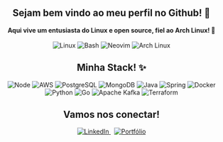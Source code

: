<div align="center">
  <h2>Sejam bem vindo ao meu perfil no Github! 🖖</h2>
  <strong>Aqui vive um entusiasta do Linux e open source, fiel ao Arch Linux! 🐧</strong>
  <br><br>
  <img src="https://img.shields.io/badge/Linux-FCC624?style=plastic&logo=linux&logoColor=000" alt="Linux"/>
  <img src="https://img.shields.io/badge/Bash-4EAA25?style=plastic&logo=gnubash&logoColor=000" alt="Bash"/>
  <img src="https://img.shields.io/badge/Neovim-528bff?style=plastic&logo=neovim&logoColor=fff" alt="Neovim"/>
  <img src="https://img.shields.io/badge/Arch%20Linux-1793D1?style=plastic&logo=arch-linux&logoColor=fff" alt="Arch Linux"/>
</div>

<div align="center">
  <h2>Minha Stack! ✨</h2>
  <p>
    <img src="https://img.shields.io/badge/Node.js-5FA04E?logo=nodedotjs&logoColor=fff&style=plastic" alt="Node"/>
    <img src="https://img.shields.io/badge/AWS-232F3E?style=plastic&logo=amazon-aws&logoColor=fff" alt="AWS"/>
    <img src="https://img.shields.io/badge/PostgreSQL-4169E1?style=plastic&logo=postgresql&logoColor=fff" alt="PostgreSQL"/>
    <img src="https://img.shields.io/badge/MongoDB-47A248?style=plastic&logo=mongodb&logoColor=fff" alt="MongoDB"/>
    <img src="https://img.shields.io/badge/Java-ED8B00?style=plastic&logo=openjdk&logoColor=fff" alt="Java"/>
    <img src="https://img.shields.io/badge/Spring-6DB33F?style=plastic&logo=spring&logoColor=fff" alt="Spring"/>
    <img src="https://img.shields.io/badge/Docker-2496ED?style=plastic&logo=docker&logoColor=fff" alt="Docker"/>
    <img src="https://img.shields.io/badge/Python-3776AB?style=plastic&logo=python&logoColor=FFD43B" alt="Python"/>
    <img src="https://img.shields.io/badge/Go-00ADD8?style=plastic&logo=go&logoColor=fff" alt="Go"/>
    <img src="https://img.shields.io/badge/Apache%20Kafka-231F20?style=plastic&logo=apachekafka&logoColor=fff" alt="Apache Kafka"/>
    <img src="https://img.shields.io/badge/Terraform-7B42BC?style=plastic&logo=terraform&logoColor=fff" alt="Terraform"/>
  </p>
</div>

<div align="center">
  <h2>Vamos nos conectar!</h2>
  <a href="https://www.linkedin.com/in/andre4j/">
    <img src="https://img.shields.io/badge/LinkedIn-0A66C2?style=plastic&logo=linkedin&logoColor=fff" alt="LinkedIn"/>
  </a>
  &nbsp;
  <a href="http://andre4j.github.io/">
    <img src="https://img.shields.io/badge/Portfólio-000000?style=plastic&logo=githubpages&logoColor=fff" alt="Portfólio"/>
  </a>
</div>
